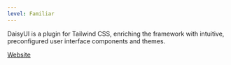 ```yaml
---
level: Familiar
---
```


DaisyUI is a plugin for Tailwind CSS, enriching the framework with intuitive, preconfigured user interface components and themes.

[Website](https://daisyui.com/)
